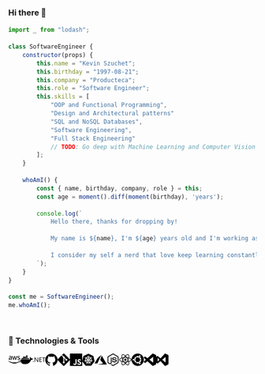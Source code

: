 ### Hi there 👋

```js
import _ from "lodash";

class SoftwareEngineer {
    constructor(props) {
        this.name = "Kevin Szuchet";
        this.birthday = "1997-08-21";
        this.company = "Producteca";
        this.role = "Software Engineer";
        this.skills = [
            "OOP and Functional Programming",
            "Design and Architectural patterns"
            "SQL and NoSQL Databases",
            "Software Engineering",
            "Full Stack Engineering"
            // TODO: Go deep with Machine Learning and Computer Vision
        ];
    }

    whoAmI() {
        const { name, birthday, company, role } = this;
        const age = moment().diff(moment(birthday), 'years');

        console.log(`
            Hello there, thanks for dropping by!

            My name is ${name}, I'm ${age} years old and I'm working as a ${role} in ${company}.

            I consider my self a nerd that love keep learning constantly.
        `);
    }
}

const me = SoftwareEngineer();
me.whoAmI();
```

<br/>

### 🚀 Technologies & Tools

<img align="left" width="25px" alt="Amazon Web Services" src="./icons/amazonaws.svg">
<img align="left" width="25px" alt="Docker" src="./icons/docker.svg">
<img align="left" width="25px" alt=".NET" src="./icons/dot-net.svg">
<img align="left" width="25px" alt="GitHub" src="./icons/github.svg">
<img align="left" width="25px" alt="Git" src="./icons/git.svg">
<img align="left" width="25px" alt="JavaScript" src="./icons/javascript.svg">
<img align="left" width="25px" alt="Kubernetes" src="./icons/kubernetes.svg">
<img align="left" width="25px" alt="Azure" src="./icons/microsoftazure.svg">
<img align="left" width="25px" alt="Node.js" src="./icons/node-dot-js.svg">
<img align="left" width="25px" alt="React.js" src="./icons/react.svg">
<img align="left" width="25px" alt="Ubuntu" src="./icons/ubuntu.svg">
<img align="left" width="25px" alt="Visual Studio Code" src="./icons/visualstudiocode.svg">
<img align="left" width="25px" alt="Visual Studio" src="./icons/visualstudio.svg"> 